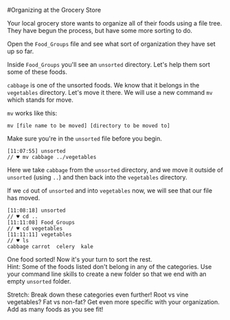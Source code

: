 #Organizing at the Grocery Store

Your local grocery store wants to organize all of their foods using a file tree. They have begun the process, but have some more sorting to do.

Open the `Food_Groups` file and see what sort of organization they have set up so far.

Inside `Food_Groups` you'll see an `unsorted` directory. Let's help them sort some of these foods.

`cabbage` is one of the unsorted foods. We know that it belongs in the `vegetables` directory. Let's move it there. We will use a new command `mv` which stands for move.

`mv` works like this:

	mv [file name to be moved] [directory to be moved to]

Make sure you're in the `unsorted` file before you begin.

	[11:07:55] unsorted
	// ♥ mv cabbage ../vegetables

Here we take `cabbage` from the `unsorted` directory, and we move it outside of `unsorted` (using `..`) and then back into the `vegetables` directory.

If we `cd` out of `unsorted` and into `vegetables` now, we will see that our file has moved.

	[11:08:18] unsorted
	// ♥ cd ..
	[11:11:08] Food_Groups
	// ♥ cd vegetables
	[11:11:11] vegetables
	// ♥ ls
	cabbage	carrot	celery	kale

One food sorted! Now it's your turn to sort the rest. 		
Hint: Some of the foods listed don't belong in any of the categories. Use your command line skills to create a new folder so that we end with an empty `unsorted` folder.

Stretch: Break down these categories even further! Root vs vine vegetables? Fat vs non-fat? Get even more specific with your organization. Add as many foods as you see fit!
